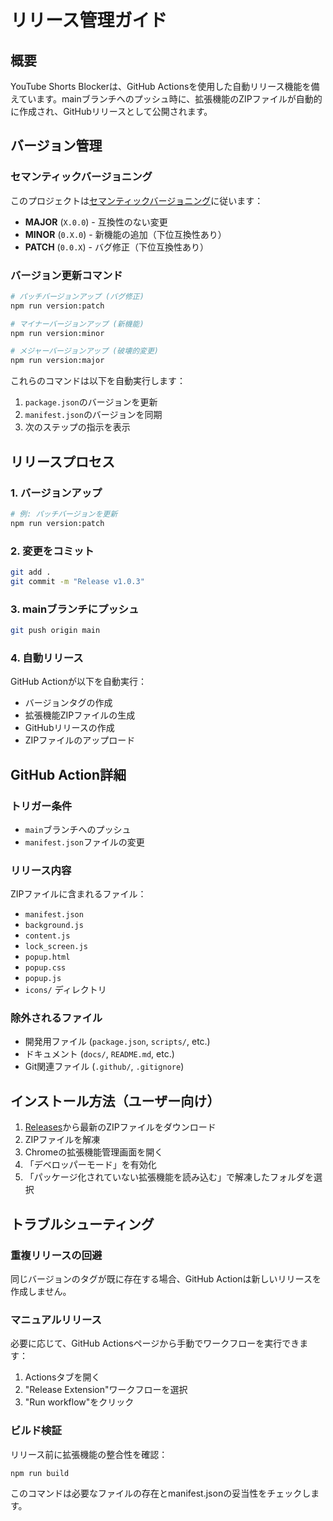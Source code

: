# リリース管理ガイド

## 概要

YouTube Shorts Blockerは、GitHub Actionsを使用した自動リリース機能を備えています。mainブランチへのプッシュ時に、拡張機能のZIPファイルが自動的に作成され、GitHubリリースとして公開されます。

## バージョン管理

### セマンティックバージョニング

このプロジェクトは[セマンティックバージョニング](https://semver.org/)に従います：

- **MAJOR** (`X.0.0`) - 互換性のない変更
- **MINOR** (`0.X.0`) - 新機能の追加（下位互換性あり）
- **PATCH** (`0.0.X`) - バグ修正（下位互換性あり）

### バージョン更新コマンド

```bash
# パッチバージョンアップ (バグ修正)
npm run version:patch

# マイナーバージョンアップ (新機能)
npm run version:minor

# メジャーバージョンアップ (破壊的変更)
npm run version:major
```

これらのコマンドは以下を自動実行します：
1. `package.json`のバージョンを更新
2. `manifest.json`のバージョンを同期
3. 次のステップの指示を表示

## リリースプロセス

### 1. バージョンアップ

```bash
# 例: パッチバージョンを更新
npm run version:patch
```

### 2. 変更をコミット

```bash
git add .
git commit -m "Release v1.0.3"
```

### 3. mainブランチにプッシュ

```bash
git push origin main
```

### 4. 自動リリース

GitHub Actionが以下を自動実行：
- バージョンタグの作成
- 拡張機能ZIPファイルの生成
- GitHubリリースの作成
- ZIPファイルのアップロード

## GitHub Action詳細

### トリガー条件

- `main`ブランチへのプッシュ
- `manifest.json`ファイルの変更

### リリース内容

ZIPファイルに含まれるファイル：
- `manifest.json`
- `background.js`
- `content.js`
- `lock_screen.js`
- `popup.html`
- `popup.css`
- `popup.js`
- `icons/` ディレクトリ

### 除外されるファイル

- 開発用ファイル (`package.json`, `scripts/`, etc.)
- ドキュメント (`docs/`, `README.md`, etc.)
- Git関連ファイル (`.github/`, `.gitignore`)

## インストール方法（ユーザー向け）

1. [Releases](https://github.com/check5004/youtube-shorts-blocker/releases)から最新のZIPファイルをダウンロード
2. ZIPファイルを解凍
3. Chromeの拡張機能管理画面を開く
4. 「デベロッパーモード」を有効化
5. 「パッケージ化されていない拡張機能を読み込む」で解凍したフォルダを選択

## トラブルシューティング

### 重複リリースの回避

同じバージョンのタグが既に存在する場合、GitHub Actionは新しいリリースを作成しません。

### マニュアルリリース

必要に応じて、GitHub Actionsページから手動でワークフローを実行できます：
1. Actionsタブを開く
2. "Release Extension"ワークフローを選択
3. "Run workflow"をクリック

### ビルド検証

リリース前に拡張機能の整合性を確認：

```bash
npm run build
```

このコマンドは必要なファイルの存在とmanifest.jsonの妥当性をチェックします。